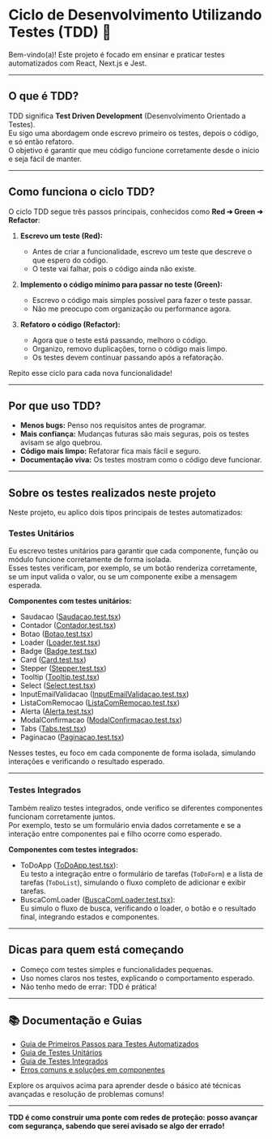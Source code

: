 # Ciclo de Desenvolvimento Utilizando Testes (TDD) 🚦

Bem-vindo(a)! Este projeto é focado em ensinar e praticar testes automatizados com React, Next.js e Jest.

---

## O que é TDD?

TDD significa **Test Driven Development** (Desenvolvimento Orientado a Testes).  
Eu sigo uma abordagem onde escrevo primeiro os testes, depois o código, e só então refatoro.  
O objetivo é garantir que meu código funcione corretamente desde o início e seja fácil de manter.

---

## Como funciona o ciclo TDD?

O ciclo TDD segue três passos principais, conhecidos como **Red ➔ Green ➔ Refactor**:

1. **Escrevo um teste (Red):**

   - Antes de criar a funcionalidade, escrevo um teste que descreve o que espero do código.
   - O teste vai falhar, pois o código ainda não existe.

2. **Implemento o código mínimo para passar no teste (Green):**

   - Escrevo o código mais simples possível para fazer o teste passar.
   - Não me preocupo com organização ou performance agora.

3. **Refatoro o código (Refactor):**
   - Agora que o teste está passando, melhoro o código.
   - Organizo, removo duplicações, torno o código mais limpo.
   - Os testes devem continuar passando após a refatoração.

Repito esse ciclo para cada nova funcionalidade!

---

## Por que uso TDD?

- **Menos bugs:** Penso nos requisitos antes de programar.
- **Mais confiança:** Mudanças futuras são mais seguras, pois os testes avisam se algo quebrou.
- **Código mais limpo:** Refatorar fica mais fácil e seguro.
- **Documentação viva:** Os testes mostram como o código deve funcionar.

---

## Sobre os testes realizados neste projeto

Neste projeto, eu aplico dois tipos principais de testes automatizados:

### Testes Unitários

Eu escrevo testes unitários para garantir que cada componente, função ou módulo funcione corretamente de forma isolada.  
Esses testes verificam, por exemplo, se um botão renderiza corretamente, se um input valida o valor, ou se um componente exibe a mensagem esperada.

**Componentes com testes unitários:**

- Saudacao ([Saudacao.test.tsx](src/app/components/simples/Saudacao.test.tsx))
- Contador ([Contador.test.tsx](src/app/components/simples/Contador.test.tsx))
- Botao ([Botao.test.tsx](src/app/components/botao/Botao.test.tsx))
- Loader ([Loader.test.tsx](src/app/components/carregamento/Loader.test.tsx))
- Badge ([Badge.test.tsx](src/app/components/badge/Badge.test.tsx))
- Card ([Card.test.tsx](src/app/components/card/Card.test.tsx))
- Stepper ([Stepper.test.tsx](src/app/components/stepper/Stepper.test.tsx))
- Tooltip ([Tooltip.test.tsx](src/app/components/tooltip/Tooltip.test.tsx))
- Select ([Select.test.tsx](src/app/components/select/Select.test.tsx))
- InputEmailValidacao ([InputEmailValidacao.test.tsx](src/app/components/input/InputEmailValidacao.test.tsx))
- ListaComRemocao ([ListaComRemocao.test.tsx](src/app/components/lista/ListaComRemocao.test.tsx))
- Alerta ([Alerta.test.tsx](src/app/components/alerta/Alerta.test.tsx))
- ModalConfirmacao ([ModalConfirmacao.test.tsx](src/app/components/modal/ModalConfirmacao.test.tsx))
- Tabs ([Tabs.test.tsx](src/app/components/tabs/Tabs.test.tsx))
- Paginacao ([Paginacao.test.tsx](src/app/components/paginacao/Paginacao.test.tsx))

Nesses testes, eu foco em cada componente de forma isolada, simulando interações e verificando o resultado esperado.

---

### Testes Integrados

Também realizo testes integrados, onde verifico se diferentes componentes funcionam corretamente juntos.  
Por exemplo, testo se um formulário envia dados corretamente e se a interação entre componentes pai e filho ocorre como esperado.

**Componentes com testes integrados:**

- ToDoApp ([ToDoApp.test.tsx](src/app/components/complexos/ToDoApp.test.tsx)):  
  Eu testo a integração entre o formulário de tarefas (`ToDoForm`) e a lista de tarefas (`ToDoList`), simulando o fluxo completo de adicionar e exibir tarefas.
- BuscaComLoader ([BuscaComLoader.test.tsx](src/app/components/carregamento/BuscaComLoader.test.tsx)):  
  Eu simulo o fluxo de busca, verificando o loader, o botão e o resultado final, integrando estados e componentes.

---

## Dicas para quem está começando

- Começo com testes simples e funcionalidades pequenas.
- Uso nomes claros nos testes, explicando o comportamento esperado.
- Não tenho medo de errar: TDD é prática!

---

## 📚 Documentação e Guias

- [Guia de Primeiros Passos para Testes Automatizados](docs/primeiros-passos/PrimeirosPassos.md)
- [Guia de Testes Unitários](docs/primeiros-passos/TesteUnitarios.md)
- [Guia de Testes Integrados](docs/primeiros-passos/TestesIntegrados.md)
- [Erros comuns e soluções em componentes](docs/errors/ComponentsErrorsResolvidos.md)

Explore os arquivos acima para aprender desde o básico até técnicas avançadas e resolução de problemas comuns!

---

**TDD é como construir uma ponte com redes de proteção: posso avançar com segurança, sabendo que serei avisado se algo der errado!**
